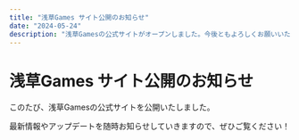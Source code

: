 ```yaml
---
title: "浅草Games サイト公開のお知らせ"
date: "2024-05-24"
description: "浅草Gamesの公式サイトがオープンしました。今後ともよろしくお願いいたします。"
---
```


# 浅草Games サイト公開のお知らせ

このたび、浅草Gamesの公式サイトを公開いたしました。

最新情報やアップデートを随時お知らせしていきますので、ぜひご覧ください！ 